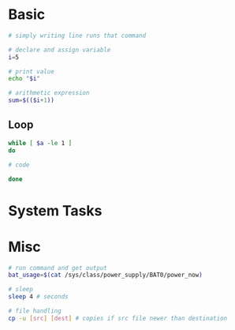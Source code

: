 # Basic
```sh
# simply writing line runs that command

# declare and assign variable
i=5

# print value
echo "$i"

# arithmetic expression
sum=$(($i+1))
```

## Loop
```sh
while [ $a -le 1 ]
do

# code

done
```

# System Tasks

# Misc
```sh
# run command and get output
bat_usage=$(cat /sys/class/power_supply/BAT0/power_now)

# sleep
sleep 4 # seconds

# file handling
cp -u [src] [dest] # copies if src file newer than destination
```